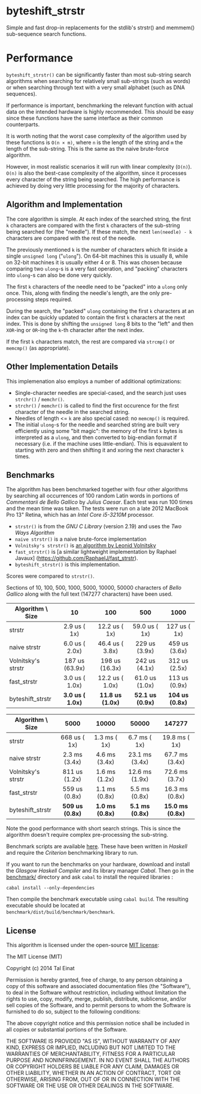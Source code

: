 byteshift_strstr
================

Simple and fast drop-in replacements for the stdlib's strstr() and memmem() sub-sequence search functions.

Performance
===========

`byteshift_strstr()` can be significantly faster than most sub-string search
algorithms when searching for relatively small sub-strings (such as words) or
when searching through text with a very small alphabet (such as DNA sequences).

If performance is important, benchmarking the relevant function with actual
data on the intended hardware is highly recommended. This should be easy since
these functions have the same interface as their common counterparts.

It is worth noting that the worst case complexity of the algorithm used by
these functions is `O(n × m)`, where `n` is the length of the string and
`m` the length of the sub-string. This is the same as the naive brute-force
algorithm.

However, in most realistic scenarios it will run with linear complexity
(`O(n)`). `O(n)` is also the best-case complexity of the algorithm, since it
processes every character of the string being searched. The high performance
is achieved by doing very little processing for the majority of characters.

Algorithm and Implementation
----------------------------

The core algorithm is simple. At each index of the searched string, the first
`k` characters are compared with the first `k` characters of the sub-string
being searched for (the "needle"). If these match, the next `len(needle) - k`
characters are compared with the rest of the needle.

The previously mentioned `k` is the number of characters which fit inside a
single `unsigned long` ("`ulong`"). On 64-bit machines this is usually 8,
while on 32-bit machines it is usually either 4 or 8. This was chosen because
comparing two `ulong`-s is a very fast operation, and "packing" characters into
`ulong`-s can also be done very quickly.

The first `k` characters of the needle need to be "packed" into a `ulong` only
once. This, along with finding the needle's length, are the only pre-processing
steps required.

During the search, the "packed" `ulong` containing the first `k` characters at
an index can be quickly updated to contain the first `k` characters at the next
index. This is done by shifting the `unsigned long` 8 bits to the "left" and
then `XOR`-ing or `OR`-ing the `k`-th character after the next index.

If the first `k` characters match, the rest are compared via `strcmp()` or
`memcmp()` (as appropriate).

Other Implementation Details
----------------------------

This implemenation also employs a number of additional optimizations:

* Single-character needles are special-cased, and the search just uses
  `strchr()` / `memchr()`.
* `strchr()` / `memchr()` is called to find the first occurence for the first
  character of the needle in the searched string.
* Needles of length <= `k` are also special cased: no `memcmp()` is required.
* The initial `ulong`-s for the needle and searched string are built very
  efficiently using some "bit magic": the memory of the first `k` bytes is
  interpreted as a `ulong`, and then converted to big-endian format if
  necessary (i.e. if the machine uses little-endian). This is equavalent to
  starting with zero and then shifting it and xoring the next character `k`
  times.

Benchmarks
----------

The algorithm has been benchmarked together with four other algorithms by
searching all occurrences of 100 random Latin words in portions of *Commentarii
de Bello Gallico* by *Julius Caesar*. Each test was run 100 times and the mean
time was taken. The tests were run on a late 2012 MacBook Pro 13" Retina, which
has an *Intel Core i5-3210M* processor.

* `strstr()` is from the *GNU C Library* (version 2.19) and uses the *Two Ways
Algorithm*
* `naive strstr()` is a naive brute-force implementation
* `Volnitsky's strstr()` is
[an algorithm by Leonid Volnitsky](http://volnitsky.com/project/str_search/)
* `fast_strstr()` is
[a similar lightweight implementation by Raphael Javaux]
(https://github.com/RaphaelJ/fast_strstr).
* `byteshift_strstr()` is this implementation.

Scores were compared to `strstr()`.

Sections of 10, 100, 500, 1000, 5000, 10000, 50000 characters of *Bello Gallico*
along with the full text (147277 characters) have been used.

| Algorithm \ Size   | 10                 | 100                | 500                | 1000               |
| ------------------ |:------------------:|:------------------:|:------------------:|:------------------:|
| strstr             |  2.9 us (   1x)    | 12.2 us (   1x)    | 59.0 us (  1x)     | 127 us (  1x)      |
| naive strstr       |  6.0 us ( 2.0x)    | 46.4 us ( 3.8x)    |  229 us (3.9x)     | 459 us (3.6x)      |
| Volnitsky's strstr |  187 us (63.9x)    |  198 us (16.3x)    |  242 us (4.1x)     | 312 us (2.5x)      |
| fast_strstr        |  3.0 us ( 1.0x)    | 12.2 us ( 1.0x)    | 61.0 us (1.0x)     | 113 us (0.9x)      |
| byteshift_strstr   | **3.0 us ( 1.0x)** | **11.8 us (1.0x)** | **52.1 us (0.9x)** | **104 us (0.8x)**  |

| Algorithm \ Size   | 5000               | 10000              | 50000              | 147277             |
| ------------------ |:------------------:|:------------------:|:------------------:|:------------------:|
| strstr             |  668 us (  1x)     |  1.3 ms (  1x)     |  6.7 ms (  1x)     | 19.8 ms (  1x)     |
| naive strstr       |  2.3 ms (3.4x)     |  4.6 ms (3.4x)     | 23.1 ms (3.4x)     | 67.7 ms (3.4x)     |
| Volnitsky's strstr |  811 us (1.2x)     |  1.6 ms (1.2x)     | 12.6 ms (1.9x)     | 72.6 ms (3.7x)     |
| fast_strstr        |  559 us (0.8x)     |  1.1 ms (0.8x)     |  5.5 ms (0.8x)     | 16.3 ms (0.8x)     |
| byteshift_strstr   | **509 us (0.8x)**  | **1.0 ms (0.8x)**  | **5.1 ms (0.8x)**  | **15.0 ms (0.8x)** |

Note the good performance with short search strings. This is since the
algorithm doesn't require complex pre-processing the sub-string.

Benchmark scripts are available [here](benchmark). These have been written in
*Haskell* and require the *Criterion* benchmarking library to run.

If you want to run the benchmarks on your hardware, download and install the
*Glasgow Haskell Compiler* and its library manager *Cabal*. Then go in the
[benchmark/](benchmark) directory and ask `cabal` to install the required
libraries :

```
cabal install --only-dependencies
```

Then compile the benchmark executable using `cabal build`. The resulting
executable should be located at `benchmark/dist/build/benchmark/benchmark`.

License
-------

This algorithm is licensed under the open-source
[MIT license](http://opensource.org/licenses/MIT):

The MIT License (MIT)

Copyright (c) 2014 Tal Einat

Permission is hereby granted, free of charge, to any person obtaining a copy of
this software and associated documentation files (the "Software"), to deal in
the Software without restriction, including without limitation the rights to
use, copy, modify, merge, publish, distribute, sublicense, and/or sell copies of
the Software, and to permit persons to whom the Software is furnished to do so,
subject to the following conditions:

The above copyright notice and this permission notice shall be included in all
copies or substantial portions of the Software.

THE SOFTWARE IS PROVIDED "AS IS", WITHOUT WARRANTY OF ANY KIND, EXPRESS OR
IMPLIED, INCLUDING BUT NOT LIMITED TO THE WARRANTIES OF MERCHANTABILITY, FITNESS
FOR A PARTICULAR PURPOSE AND NONINFRINGEMENT. IN NO EVENT SHALL THE AUTHORS OR
COPYRIGHT HOLDERS BE LIABLE FOR ANY CLAIM, DAMAGES OR OTHER LIABILITY, WHETHER
IN AN ACTION OF CONTRACT, TORT OR OTHERWISE, ARISING FROM, OUT OF OR IN
CONNECTION WITH THE SOFTWARE OR THE USE OR OTHER DEALINGS IN THE SOFTWARE.
